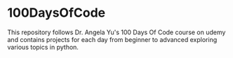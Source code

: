 # 100DaysOfCode
This repository follows Dr. Angela Yu's 100 Days Of Code course on udemy and contains projects for each day from beginner to advanced exploring various topics in python.